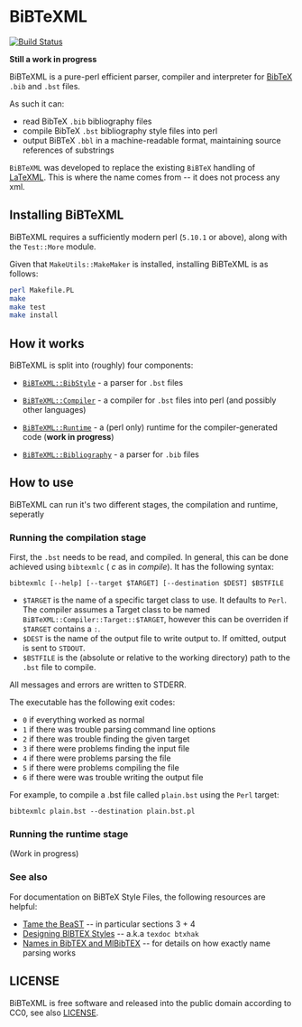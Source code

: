 # BiBTeXML

[![Build Status](https://travis-ci.org/tkw1536/BibTeXML.svg?branch=master)](https://travis-ci.org/tkw1536/BibTeXML)

__Still a work in progress__

BiBTeXML is a pure-perl efficient parser, compiler and interpreter for [BibTeX](http://www.bibtex.org) `.bib` and `.bst` files. 

As such it can:
* read BibTeX `.bib` bibliography files
* compile BibTeX `.bst` bibliography style files into perl
* output BiBTeX `.bbl` in a machine-readable format, maintaining source references of substrings


`BiBTeXML` was developed to replace the existing `BiBTeX` handling of [LaTeXML](https://dlmf.nist.gov/LaTeXML/). 
This is where the name comes from -- it does not process any xml.

## Installing BiBTeXML

BiBTeXML requires a sufficiently modern perl (`5.10.1` or above), along with the `Test::More` module. 

Given that `MakeUtils::MakeMaker` is installed, installing BiBTeXML is as follows:

```bash
perl Makefile.PL
make
make test
make install
```

## How it works

BiBTeXML is split into (roughly) four components:

* [`BiBTeXML::BibStyle`](lib/BiBTeXML/BibStyle/) - a parser for `.bst` files
* [`BiBTeXML::Compiler`](lib/BiBTeXML/Compiler/) - a compiler for `.bst` files into perl (and possibly other languages)

* [`BiBTeXML::Runtime`](lib/BiBTeXML/Runtime/) - a (perl only) runtime for the compiler-generated code (__work in progress__)
* [`BiBTeXML::Bibliography`](lib/BiBTeXML/Bibliography/) - a parser for `.bib` files

## How to use

BiBTeXML can run it's two different stages, the compilation and runtime, seperatly


### Running the compilation stage

First, the `.bst` needs to be read, and compiled. 
In general, this can be done achieved using `bibtexmlc` ( *c* as in *compile*). 
It has the following syntax:

```
bibtexmlc [--help] [--target $TARGET] [--destination $DEST] $BSTFILE 
```

- `$TARGET` is the name of a specific target class to use. It defaults to `Perl`. The compiler assumes a Target class to be named `BiBTeXML::Compiler::Target::$TARGET`, however this can be overriden if `$TARGET` contains a `:`. 
- `$DEST` is the name of the output file to write output to. If omitted, output is sent to `STDOUT`. 
- `$BSTFILE` is the (absolute or relative to the working directory) path to the `.bst` file to compile. 

All messages and errors are written to STDERR. 

The executable has the following exit codes:
- `0` if everything worked as normal
- `1` if there was trouble parsing command line options
- `2` if there was trouble finding the given target
- `3` if there were problems finding the input file
- `4` if there were problems parsing the file
- `5` if there were problems compiling the file
- `6` if there were was trouble writing the output file 


For example, to compile a .bst file called `plain.bst` using the `Perl` target:

```
bibtexmlc plain.bst --destination plain.bst.pl
```


### Running the runtime stage

(Work in progress)


### See also

For documentation on BiBTeX Style Files, the following resources are helpful:

* [Tame the BeaST](http://mirrors.ctan.org/info/bibtex/tamethebeast/ttb_en.pdf) -- in particular sections 3 + 4
* [Designing BIBTEX Styles](http://mirrors.ctan.org/biblio/bibtex/base/btxhak.pdf) -- a.k.a `texdoc btxhak`
* [Names in BibTEX and MlBibTEX](https://www.tug.org/TUGboat/tb27-2/tb87hufflen.pdf) -- for details on how exactly name parsing works

## LICENSE

BiBTeXML is free software and released into the public domain according to CC0, see also [LICENSE](LICENSE). 